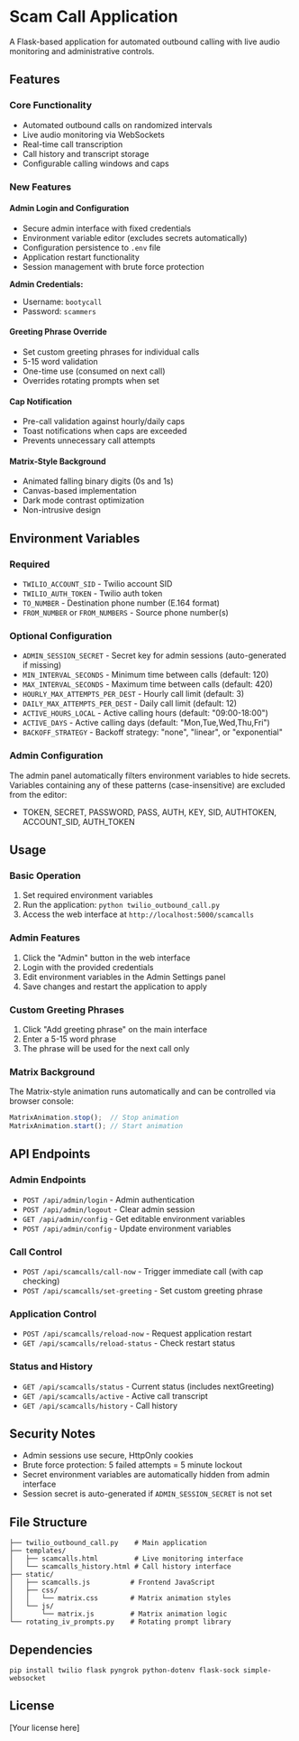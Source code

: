 # Scam Call Application

A Flask-based application for automated outbound calling with live audio monitoring and administrative controls.

## Features

### Core Functionality
- Automated outbound calls on randomized intervals
- Live audio monitoring via WebSockets
- Real-time call transcription
- Call history and transcript storage
- Configurable calling windows and caps

### New Features

#### Admin Login and Configuration
- Secure admin interface with fixed credentials
- Environment variable editor (excludes secrets automatically)
- Configuration persistence to `.env` file
- Application restart functionality
- Session management with brute force protection

**Admin Credentials:**
- Username: `bootycall`
- Password: `scammers`

#### Greeting Phrase Override
- Set custom greeting phrases for individual calls
- 5-15 word validation
- One-time use (consumed on next call)
- Overrides rotating prompts when set

#### Cap Notification
- Pre-call validation against hourly/daily caps
- Toast notifications when caps are exceeded
- Prevents unnecessary call attempts

#### Matrix-Style Background
- Animated falling binary digits (0s and 1s)
- Canvas-based implementation
- Dark mode contrast optimization
- Non-intrusive design

## Environment Variables

### Required
- `TWILIO_ACCOUNT_SID` - Twilio account SID
- `TWILIO_AUTH_TOKEN` - Twilio auth token
- `TO_NUMBER` - Destination phone number (E.164 format)
- `FROM_NUMBER` or `FROM_NUMBERS` - Source phone number(s)

### Optional Configuration
- `ADMIN_SESSION_SECRET` - Secret key for admin sessions (auto-generated if missing)
- `MIN_INTERVAL_SECONDS` - Minimum time between calls (default: 120)
- `MAX_INTERVAL_SECONDS` - Maximum time between calls (default: 420)
- `HOURLY_MAX_ATTEMPTS_PER_DEST` - Hourly call limit (default: 3)
- `DAILY_MAX_ATTEMPTS_PER_DEST` - Daily call limit (default: 12)
- `ACTIVE_HOURS_LOCAL` - Active calling hours (default: "09:00-18:00")
- `ACTIVE_DAYS` - Active calling days (default: "Mon,Tue,Wed,Thu,Fri")
- `BACKOFF_STRATEGY` - Backoff strategy: "none", "linear", or "exponential"

### Admin Configuration
The admin panel automatically filters environment variables to hide secrets. Variables containing any of these patterns (case-insensitive) are excluded from the editor:
- TOKEN, SECRET, PASSWORD, PASS, AUTH, KEY, SID, AUTHTOKEN, ACCOUNT_SID, AUTH_TOKEN

## Usage

### Basic Operation
1. Set required environment variables
2. Run the application: `python twilio_outbound_call.py`
3. Access the web interface at `http://localhost:5000/scamcalls`

### Admin Features
1. Click the "Admin" button in the web interface
2. Login with the provided credentials
3. Edit environment variables in the Admin Settings panel
4. Save changes and restart the application to apply

### Custom Greeting Phrases
1. Click "Add greeting phrase" on the main interface
2. Enter a 5-15 word phrase
3. The phrase will be used for the next call only

### Matrix Background
The Matrix-style animation runs automatically and can be controlled via browser console:
```javascript
MatrixAnimation.stop();  // Stop animation
MatrixAnimation.start(); // Start animation
```

## API Endpoints

### Admin Endpoints
- `POST /api/admin/login` - Admin authentication
- `POST /api/admin/logout` - Clear admin session
- `GET /api/admin/config` - Get editable environment variables
- `POST /api/admin/config` - Update environment variables

### Call Control
- `POST /api/scamcalls/call-now` - Trigger immediate call (with cap checking)
- `POST /api/scamcalls/set-greeting` - Set custom greeting phrase

### Application Control
- `POST /api/scamcalls/reload-now` - Request application restart
- `GET /api/scamcalls/reload-status` - Check restart status

### Status and History
- `GET /api/scamcalls/status` - Current status (includes nextGreeting)
- `GET /api/scamcalls/active` - Active call transcript
- `GET /api/scamcalls/history` - Call history

## Security Notes

- Admin sessions use secure, HttpOnly cookies
- Brute force protection: 5 failed attempts = 5 minute lockout
- Secret environment variables are automatically hidden from admin interface
- Session secret is auto-generated if `ADMIN_SESSION_SECRET` is not set

## File Structure

```
├── twilio_outbound_call.py    # Main application
├── templates/
│   ├── scamcalls.html         # Live monitoring interface
│   └── scamcalls_history.html # Call history interface
├── static/
│   ├── scamcalls.js          # Frontend JavaScript
│   ├── css/
│   │   └── matrix.css        # Matrix animation styles
│   └── js/
│       └── matrix.js         # Matrix animation logic
└── rotating_iv_prompts.py    # Rotating prompt library
```

## Dependencies

```
pip install twilio flask pyngrok python-dotenv flask-sock simple-websocket
```

## License

[Your license here]